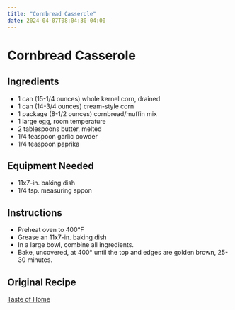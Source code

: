 ```yaml
---
title: "Cornbread Casserole"
date: 2024-04-07T08:04:30-04:00
---
```


# Cornbread Casserole

## Ingredients

- 1 can (15-1/4 ounces) whole kernel corn, drained 
- 1 can (14-3/4 ounces) cream-style corn 
- 1 package (8-1/2 ounces) cornbread/muffin mix 
- 1 large egg, room temperature 
- 2 tablespoons butter, melted 
- 1/4 teaspoon garlic powder 
- 1/4 teaspoon paprika

## Equipment Needed

- 11x7-in. baking dish
- 1/4 tsp. measuring sppon

## Instructions

- Preheat oven to 400&deg;F
- Grease an 11x7-in. baking dish
- In a large bowl, combine all ingredients.
- Bake, uncovered, at 400° until the top and edges are golden brown, 25-30 minutes.
 
## Original Recipe

[Taste of Home](https://www.tasteofhome.com/recipes/cornbread-casserole/ )
